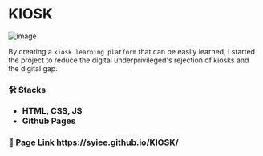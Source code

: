 # KIOSK

![image](https://user-images.githubusercontent.com/79504024/196322226-a71718c3-bdcd-4cf0-abde-4c31c0f34425.png)

By creating a `kiosk learning platform` that can be easily learned, I started the project to reduce the digital underprivileged's rejection of kiosks and the digital gap.

<h3> 🛠 Stacks  
  
  
- HTML, CSS, JS
- Github Pages  
    
      
      

<h3> 🔗 Page Link
https://syiee.github.io/KIOSK/
